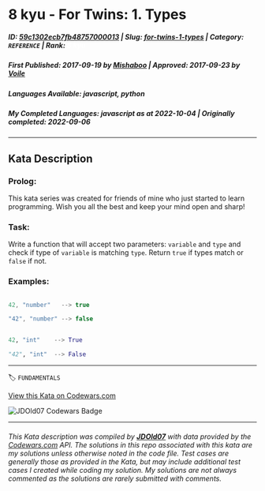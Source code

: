 # 8 kyu - For Twins: 1. Types

##### **ID**: [59c1302ecb7fb48757000013](https://www.codewars.com/kata/59c1302ecb7fb48757000013) | **Slug**: [for-twins-1-types](https://www.codewars.com/kata/59c1302ecb7fb48757000013) | **Category**: `REFERENCE` | **Rank**: <span style="color:white">8 kyu</span>

##### **First Published**: 2017-09-19 ***by*** [Mishaboo](https://www.codewars.com/users/Mishaboo) | **Approved**: 2017-09-23 ***by*** [Voile](https://www.codewars.com/users/Voile)

##### **Languages Available**: javascript, python

##### **My Completed Languages**: javascript ***as at*** 2022-10-04 | **Originally completed**: 2022-09-06

---

## Kata Description


### Prolog:



This kata series was created for friends of mine who just started to learn programming. Wish you all the best and keep your mind open and sharp!



### Task:



Write a function that will accept two parameters: `variable` and `type` and check if type of `variable` is matching `type`. Return `true` if types match or `false` if not.



### Examples:



```javascript

42, "number"   --> true

"42", "number" --> false

```



```python

42, "int"    --> True

"42", "int"  --> False

```

---


🏷 `FUNDAMENTALS`


[View this Kata on Codewars.com](https://www.codewars.com/kata/59c1302ecb7fb48757000013)

![](https://www.codewars.com/users/jdold07/badges/large "JDOld07 Codewars Badge")

---

###### *This Kata description was compiled by [**JDOld07**](https://tpstech.dev) with data provided by the [Codewars.com](https://www.codewars.com) API.  The solutions in this repo associated with this kata are my solutions unless otherwise noted in the code file.  Test cases are generally those as provided in the Kata, but may include additional test cases I created while coding my solution.  My solutions are not always commented as the solutions are rarely submitted with comments.*
